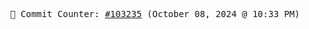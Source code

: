 <p align="center">
    <samp>
        📮 Commit Counter: <a href="https://github.com/Javascript-void0/Javascript-void0/commits/main">#103235</a> (October 08, 2024 @ 10:33 PM)
    </samp>
</p>